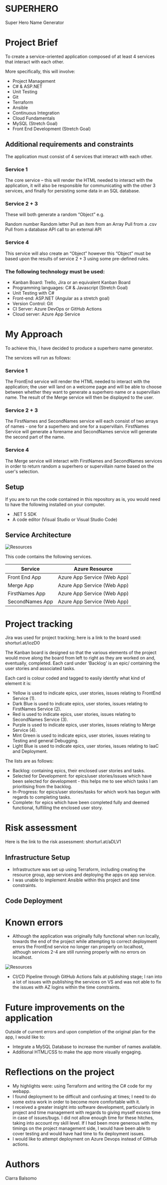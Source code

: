 # SUPERHERO
Super Hero Name Generator

# Project Brief
To create a service-oriented application composed of at least 4 services that interact with each other.

More specifically, this will involve:
- Project Management
- C# & ASP.NET
- Unit Testing
- Git
- Terraform
- Ansible
- Continuous Integration
- Cloud Fundamentals
- MySQL (Stretch Goal)
- Front End Development (Stretch Goal)

## Additional requirements and constraints

The application must consist of 4 services that interact with each other.

### Service 1
The core service – this will render the HTML needed to interact with the application, it will also be responsible for communicating with the other 3 services, and finally for persisting some data in an SQL database.

### Service 2 + 3
These will both generate a random “Object” e.g.

Random number
Random letter
Pull an item from an Array
Pull from a .csv
Pull from a database
API call to an external API

### Service 4
This service will also create an “Object” however this “Object” must be based upon the results of service 2 + 3 using some pre-defined rules.

### The following technology must be used:
- Kanban Board: Trello, Jira or an equivalent Kanban Board
- Programming languages: C# & Javascript (Stretch Goal)
- Unit Testing with C#
- Front-end: ASP.NET (Angular as a stretch goal)
- Version Control: Git
- CI Server: Azure DevOps or GitHub Actions
- Cloud server: Azure App Service

# My Approach

To achieve this, I have decided to produce a superhero name generator.

The services will run as follows:

### Service 1

The FrontEnd service will render the HTML needed to interact with the application; the user will land on a welcome page and will be able to choose between whether they want to generate a superhero name or a supervillain name. The result of the Merge service will then be displayed to the user.

### Service 2 + 3 

The FirstNames and SecondNames service will each consist of two arrays of names - one for a superhero and one for a supervillain. FirstNames Service will generate a forename and SecondNames service will generate the second part of the name.

### Service 4

The Merge service will interact with FirstNames and SecondNames services in order to return random a superhero or supervillain name based on the user's selection.

## Setup

If you are to run the code contained in this repository as is, you would need to have the following installed on your computer.

- .NET 5 SDK
- A code editor (Visual Studio or Visual Studio Code)

## Service Architecture

![Resources](./docs/architecture.png)

This code contains the following services.

|Service|Azure Resource
|---|---|
Front End App|Azure App Service (Web App)
Merge App |Azure App Service (Web App)
FirstNames App |Azure App Service (Web App)
SecondNames App | Azure App Service (Web App)

# Project tracking

Jira was used for project tracking; here is a link to the board used: shorturl.at/iozD0

The Kanban board is designed so that the various elements of the project would move along the board from left to right as they are worked on and, eventually, completed. Each card under 'Backlog' is an epic/ containing the user stories and associated tasks. 

Each card is colour coded and tagged to easily identify what kind of element it is:
- Yellow is used to indicate epics, user stories, issues relating to FrontEnd Service (1).
- Dark Blue is used to indicate epics, user stories, issues relating to FirstNames Service (2).
- Red is used to indicate epics, user stories, issues relating to SecondNames Service (3).
- Purple is used to indicate epics, user stories, issues relating to Merge Service (4).
- Mint Green is used to indicate epics, user stories, issues relating to Testing and general Debugging.
- Light Blue is used to indicate epics, user stories, issues relating to IaaC and Deployment.

The lists are as follows:
- Backlog: containing epics, their enclosed user stories and tasks.
- Selected for Development: for epics/user stories/issues which have been selected for development - this helps me to see which tasks I am prioritising from the backlog.
- In-Progress: for epics/user stories/tasks for which work has begun with regards to completing tasks.
- Complete: for epics which have been completed fully and deemed functional, fulfilling the enclosed user story.

# Risk assessment

Here is the link to the risk assessment: shorturl.at/aDLV1

## Infrastructure Setup

- Infrastructure was set up using Terraform, including creating the resource group, app services and deploying the apps on app service.
- I was unable to implement Ansible within this project and time constraints.

## Code Deployment

# Known errors
- Although the application was originally fully functional when run locally, towards the end of the project while attempting to correct deployment errors the FrontEnd service no longer ran properly on localhost, although services 2-4 are still running properly with no errors on localhost.

![Resources](./docs/runninglocally.jpeg)

- CI/CD Pipeline through GitHub Actions fails at publishing stage; I ran into a lot of issues with publishing the services on VS and was not able to fix the issues with AZ logins within the time constraints.

# Future improvements on the application
Outside of current errors and upon completion of the original plan for the app, I would like to:
- Integrate a MySQL Database to increase the number of names available.
- Additional HTML/CSS to make the app more visually engaging. 

# Reflections on the project
- My highlights were: using Terraform and writing the C# code for my webapp. 
- I found deployment to be difficult and confusing at times; I need to do some extra work in order to become more comfortable with it.
- I received a greater insight into software development, particularly in project and time management with regards to giving myself excess time in case of issues/bugs. I did not allow enough time for these hitches, taking into account my skill level. If I had been more generous with my timings on the project management side, I would have been able to cover testing and would have had time to fix deployment issues.
- I would like to attempt deployment on Azure Devops instead of GitHub actions. 


# Authors
Ciarra Balsomo
